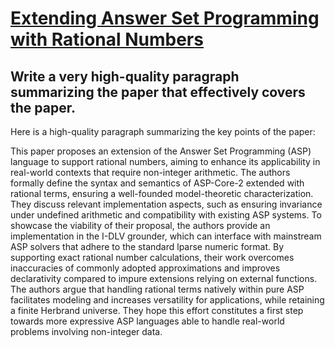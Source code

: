 # [Extending Answer Set Programming with Rational Numbers](https://arxiv.org/abs/2312.04249)

## Write a very high-quality paragraph summarizing the paper that effectively covers the paper.

 Here is a high-quality paragraph summarizing the key points of the paper:

This paper proposes an extension of the Answer Set Programming (ASP) language to support rational numbers, aiming to enhance its applicability in real-world contexts that require non-integer arithmetic. The authors formally define the syntax and semantics of ASP-Core-2 extended with rational terms, ensuring a well-founded model-theoretic characterization. They discuss relevant implementation aspects, such as ensuring invariance under undefined arithmetic and compatibility with existing ASP systems. To showcase the viability of their proposal, the authors provide an implementation in the I-DLV grounder, which can interface with mainstream ASP solvers that adhere to the standard lparse numeric format. By supporting exact rational number calculations, their work overcomes inaccuracies of commonly adopted approximations and improves declarativity compared to impure extensions relying on external functions. The authors argue that handling rational terms natively within pure ASP facilitates modeling and increases versatility for applications, while retaining a finite Herbrand universe. They hope this effort constitutes a first step towards more expressive ASP languages able to handle real-world problems involving non-integer data.
